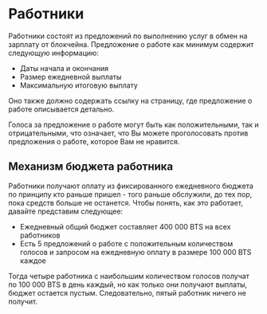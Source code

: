# Работники

Работники состоят из предложений по выполнению услуг в обмен на зарплату от блокчейна. Предложение о работе как минимум содержит следующую информацию:

* Даты начала и окончания
* Размер ежедневной выплаты
* Максимальную итоговую выплату

Оно также должно содержать ссылку на страницу, где предложение о работе описывается детально.

Голоса за предложение о работе могут быть как положительными, так и отрицательными, что означает, что Вы можете проголосовать против предложения о работе, которое Вам не нравится.

## Механизм бюджета работника

Работники получают оплату из фиксированного ежедневного бюджета по принципу кто раньше пришел - того раньше обслужили, до тех пор, пока средств больше не останется. Чтобы понять, как это работает, давайте представим следующее:

* Ежедневный общий бюджет составляет 400 000 BTS на всех работников
* Есть 5 предложений о работе с положительным количеством голосов и запросом на ежедневную оплату в размере 100 000 BTS каждое

Тогда четыре работника с наибольшим количеством голосов получат по 100 000 BTS в день каждый, но как только они получают выплаты, бюджет остается пустым. Следовательно, пятый работник ничего не получит.